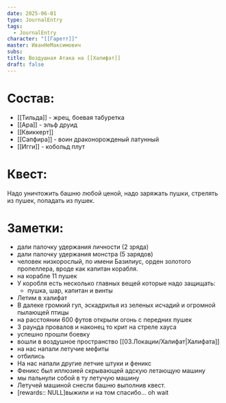 ```yaml
---
date: 2025-06-01
type: JournalEntry
tags:
  - JournalEntry
character: "[[Гаретт]]"
master: ИванНеМаксимович
subs: 
title: Воздушная Атака на [[Халифат]]
draft: false
---
```

# Состав:
- [[Тильда]] - жрец, боевая табуретка
- [[Ара]] - эльф друид
- [[Квиккерт]]
- [[Сапфира]] - воин драконорожденый латунный
- [[Игги]] - кобольд плут
# Квест:
Надо уничтожить башню любой ценой, надо заряжать пушки, стрелять из пушек, попадать из пушек.
# Заметки:
- дали палочку удержания личности (2 зряда)
- дали палочку удержания монстра (5 зарядов)
- человек низкорослый, по имени Базилиус, орден золотого пропеллера, вроде как капитан корабля.
- на корабле 11 пушек
- У коробля есть несколько главных вещей которые надо защищать:
	- пушка, шар, капитан и винты
- Летим в халифат
- В далеке громкий гул, эскадрилья из зеленых исчадий и огромной пылающей птицы
-  на расстоянии 600 футов открыли огонь с передних пушек
- 3 раунда провалов и наконец то крит на стреле хауса
- успешно прошли боевку
- вошли в воздушное пространство [[03.Локации/Халифат|Халифата]]
- на нас напали летучие мефиты
- отбились
- На нас напали другие летчие штуки и феникс
- Феникс был иллюзией скрывающей адскую летающую машину
- мы пальнули собой в ту летучую машину
- Летучей машиной снесли башню выполнив квест.
- [rewards:: NULL]выжили и на том спасибо... oh wait